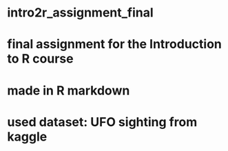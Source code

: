 # intro2r_assignment_final

# final assignment for the Introduction to R course
# made in R markdown
# used dataset: UFO sighting from kaggle
